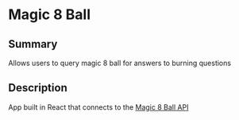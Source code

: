 # Magic 8 Ball

## Summary

Allows users to query magic 8 ball for answers to burning questions

## Description

App built in React that connects to the [Magic 8 Ball API](https://8ball.delegator.com/)
